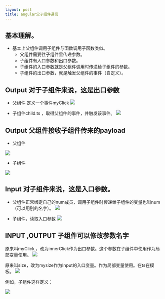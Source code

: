 ```yaml
---
layout: post
title: angular父子组件通信
---
```



## 基本理解。

- 基本上父组件调用子组件与函数调用子函数类似。
  - 父组件需要往子组件里传递参数。
  - 子组件有入口参数和出口参数。
  - 子组件的入口参数就是父组件调用时传递给子组件的参数。
  - 子组件的出口参数，就是触发父组件的事件（自定义）。

## Output 对于子组件来说，这是出口参数

- 父组件 定义一个事件myClick
![](/docs/images/2021-02-25-13-24-54.png)

- 子组件child.ts ，取得父组件的事件，并触发该事件。
![](/docs/images/2021-02-25-13-23-21.png)


## Output 父组件接收子组件传来的payload

- 父组件

![](/docs/images/2021-02-26-11-35-39.png)

- 子组件

![](/docs/images/2021-02-26-11-36-52.png)

## Input 对子组件来说，这是入口参数。

- 父组件正常绑定自己的num成员，调用子组件时传递给子组件的变量也叫num（可以用别的名字）。
![](/docs/images/2021-02-26-10-42-12.png)

- 子组件，读取入口参数
![](/docs/images/2021-02-26-10-47-04.png)

## INPUT ,OUTPUT 子组件可以修改参数名字

原来叫myClick ，改为innerClick作为出口参数。这个参数在子组件中使用作为局部变量使用。
![](/docs/images/2021-02-26-11-41-04.png)

原来叫size，改为mysize作为Input的入口变量。作为局部变量使用。在ts在模板。
![](/docs/images/2021-02-26-11-41-15.png)

例如，子组件这样定义：

![](/docs/images/2021-02-26-11-45-27.png)